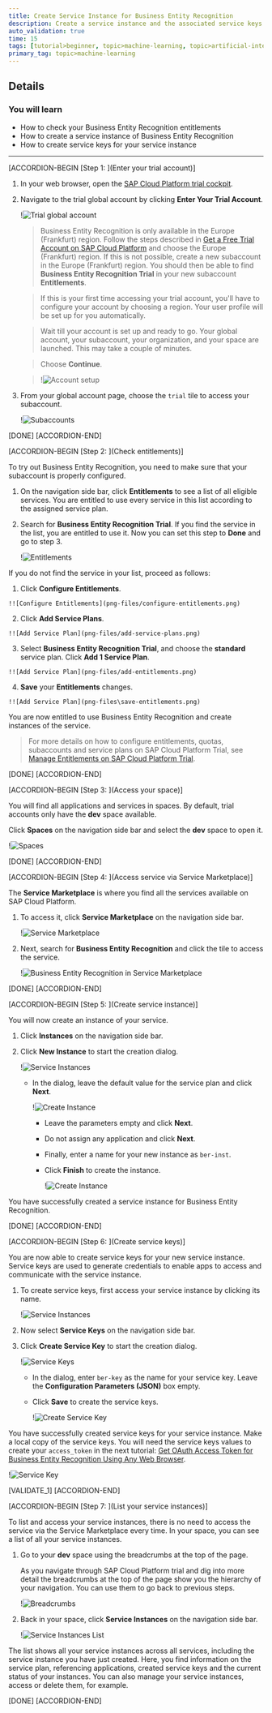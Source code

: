 ```yaml
---
title: Create Service Instance for Business Entity Recognition
description: Create a service instance and the associated service keys for Business Entity Recognition, one of the SAP AI Business Services, using the SAP Cloud Platform trial cockpit.
auto_validation: true
time: 15
tags: [tutorial>beginner, topic>machine-learning, topic>artificial-intelligence, topic>cloud, products>sap-cloud-platform, products>sap-ai-business-services, products>business-entity-recognition]
primary_tag: topic>machine-learning
---
```


## Details
### You will learn
  - How to check your Business Entity Recognition entitlements
  - How to create a service instance of Business Entity Recognition
  - How to create service keys for your service instance

---

[ACCORDION-BEGIN [Step 1: ](Enter your trial account)]

1. In your web browser, open the [SAP Cloud Platform trial cockpit](https://cockpit.hanatrial.ondemand.com/).

2. Navigate to the trial global account by clicking **Enter Your Trial Account**.

    !![Trial global account](png-files/01_Foundation20Onboarding_Home.png)

    >Business Entity Recognition is only available in the Europe (Frankfurt) region. Follow the steps described in [Get a Free Trial Account on SAP Cloud Platform](hcp-create-trial-account) and choose the Europe (Frankfurt) region. If this is not possible, create a new subaccount in the Europe (Frankfurt) region. You should then be able to find **Business Entity Recognition Trial** in your new subaccount **Entitlements**.

    >If this is your first time accessing your trial account, you'll have to configure your account by choosing a region. Your user profile will be set up for you automatically.

    >Wait till your account is set up and ready to go. Your global account, your subaccount, your organization, and your space are launched. This may take a couple of minutes.

    >Choose **Continue**.

    >!![Account setup](png-files/02_Foundation20Onboarding_Processing.png)

3. From your global account page, choose the `trial` tile to access your subaccount.

    !![Subaccounts](png-files/enter-trial-account.png)

[DONE]
[ACCORDION-END]


[ACCORDION-BEGIN [Step 2: ](Check entitlements)]

To try out Business Entity Recognition, you need to make sure that your subaccount is properly configured.

1. On the navigation side bar, click **Entitlements** to see a list of all eligible services. You are entitled to use every service in this list according to the assigned service plan.

2. Search for **Business Entity Recognition Trial**. If you find the service in the list, you are entitled to use it. Now you can set this step to **Done** and go to step 3.

    !![Entitlements](png-files/check-entitlements.png)

If you do not find the service in your list, proceed as follows:

  1. Click **Configure Entitlements**.

    !![Configure Entitlements](png-files/configure-entitlements.png)

  2. Click **Add Service Plans**.

    !![Add Service Plan](png-files/add-service-plans.png)

  3. Select **Business Entity Recognition Trial**, and choose the **standard** service plan. Click **Add 1 Service Plan**.

    !![Add Service Plan](png-files/add-entitlements.png)

  4. **Save** your **Entitlements** changes.

    !![Add Service Plan](png-files\save-entitlements.png)    

You are now entitled to use Business Entity Recognition and create instances of the service.

>For more details on how to configure entitlements, quotas, subaccounts and service plans on SAP Cloud Platform Trial, see [Manage Entitlements on SAP Cloud Platform Trial](cp-trial-entitlements).

[DONE]
[ACCORDION-END]


[ACCORDION-BEGIN [Step 3: ](Access your space)]

You will find all applications and services in spaces. By default, trial accounts only have the **dev** space available.

Click **Spaces** on the navigation side bar and select the **dev** space to open it.

!![Spaces](png-files/access-space.png)

[DONE]
[ACCORDION-END]

[ACCORDION-BEGIN [Step 4: ](Access service via Service Marketplace)]

The **Service Marketplace** is where you find all the services available on SAP Cloud Platform.

1. To access it, click **Service Marketplace** on the navigation side bar.

    !![Service Marketplace](png-files/access-service-marketplace.png)

2. Next, search for **Business Entity Recognition** and click the tile to access the service.

    !![Business Entity Recognition in Service Marketplace](png-files/access-ber.png)

[DONE]
[ACCORDION-END]

[ACCORDION-BEGIN [Step 5: ](Create service instance)]

You will now create an instance of your service.

1. Click **Instances** on the navigation side bar.

2. Click **New Instance** to start the creation dialog.

    !![Service Instances](png-files/create-instance.png)

    - In the dialog, leave the default value for the service plan and click **Next**.

      !![Create Instance](png-files/create-instance-service-plan.png)

      - Leave the parameters empty and click **Next**.

      - Do not assign any application and click **Next**.

      - Finally, enter a name for your new instance as `ber-inst`.

      - Click **Finish** to create the instance.

        !![Create Instance](png-files/create-instance-name.png)

You have successfully created a service instance for Business Entity Recognition.

[DONE]
[ACCORDION-END]

[ACCORDION-BEGIN [Step 6: ](Create service keys)]

You are now able to create service keys for your new service instance. Service keys are used to generate credentials to enable apps to access and communicate with the service instance.

1. To create service keys, first access your service instance by clicking its name.

    !![Service Instances](png-files/access-instance.png)

2. Now select **Service Keys** on the navigation side bar.

3. Click **Create Service Key** to start the creation dialog.

    !![Service Keys](png-files/create-service-keys.png)

    - In the dialog, enter `ber-key` as the name for your service key. Leave the **Configuration Parameters (JSON)** box empty.

    - Click **Save** to create the service keys.

        !![Create Service Key](png-files/create-service-key-name.png)

You have successfully created service keys for your service instance. Make a local copy of the service keys. You will need the service keys values to create your `access_token` in the next tutorial: [Get OAuth Access Token for Business Entity Recognition Using Any Web Browser](cp-aibus-ber-web-oauth-token).

!![Service Key](png-files\service-key.png)

[VALIDATE_1]
[ACCORDION-END]


[ACCORDION-BEGIN [Step 7: ](List your service instances)]

To list and access your service instances, there is no need to access the service via the Service Marketplace every time. In your space, you can see a list of all your service instances.

1. Go to your **dev** space using the breadcrumbs at the top of the page.

    As you navigate through SAP Cloud Platform trial and dig into more detail the breadcrumbs at the top of the page show you the hierarchy of your navigation. You can use them to go back to previous steps.

    !![Breadcrumbs](png-files/nav-back-breadcrumbs.png)

2. Back in your space, click **Service Instances** on the navigation side bar.

    !![Service Instances List](png-files/instance-list.png)

The list shows all your service instances across all services, including the service instance you have just created. Here, you find information on the service plan, referencing applications, created service keys and the current status of your instances. You can also manage your service instances, access or delete them, for example.

[DONE]
[ACCORDION-END]
